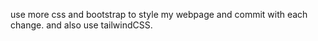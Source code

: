 use more css and bootstrap to style my webpage and commit with each change. and also use tailwindCSS. 
